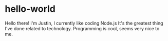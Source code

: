 # hello-world

Hello there!
I'm Justin, I currently like coding Node.js
It's the greatest thing I've done related to technology.
Programming is cool, seems very nice to me.
